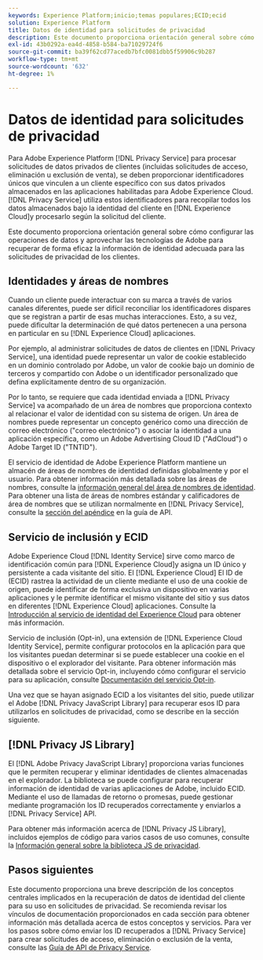 ```yaml
---
keywords: Experience Platform;inicio;temas populares;ECID;ecid
solution: Experience Platform
title: Datos de identidad para solicitudes de privacidad
description: Este documento proporciona orientación general sobre cómo configurar las operaciones de datos y aprovechar las tecnologías de Adobe para recuperar de forma eficaz la información de identidad adecuada para las solicitudes de privacidad de los clientes.
exl-id: 43b0292a-ea4d-4858-b584-ba71029724f6
source-git-commit: ba39f62cd77acedb7bfc0081dbb5f59906c9b287
workflow-type: tm+mt
source-wordcount: '632'
ht-degree: 1%

---
```


# Datos de identidad para solicitudes de privacidad

Para Adobe Experience Platform [!DNL Privacy Service] para procesar solicitudes de datos privados de clientes (incluidas solicitudes de acceso, eliminación u exclusión de venta), se deben proporcionar identificadores únicos que vinculen a un cliente específico con sus datos privados almacenados en las aplicaciones habilitadas para Adobe Experience Cloud. [!DNL Privacy Service] utiliza estos identificadores para recopilar todos los datos almacenados bajo la identidad del cliente en [!DNL Experience Cloud]y procesarlo según la solicitud del cliente.

Este documento proporciona orientación general sobre cómo configurar las operaciones de datos y aprovechar las tecnologías de Adobe para recuperar de forma eficaz la información de identidad adecuada para las solicitudes de privacidad de los clientes.

## Identidades y áreas de nombres

Cuando un cliente puede interactuar con su marca a través de varios canales diferentes, puede ser difícil reconciliar los identificadores dispares que se registran a partir de esas muchas interacciones. Esto, a su vez, puede dificultar la determinación de qué datos pertenecen a una persona en particular en su [!DNL Experience Cloud] aplicaciones.

Por ejemplo, al administrar solicitudes de datos de clientes en [!DNL Privacy Service], una identidad puede representar un valor de cookie establecido en un dominio controlado por Adobe, un valor de cookie bajo un dominio de terceros y compartido con Adobe o un identificador personalizado que defina explícitamente dentro de su organización.

Por lo tanto, se requiere que cada identidad enviada a [!DNL Privacy Service] va acompañado de un área de nombres que proporciona contexto al relacionar el valor de identidad con su sistema de origen. Un área de nombres puede representar un concepto genérico como una dirección de correo electrónico (&quot;correo electrónico&quot;) o asociar la identidad a una aplicación específica, como un Adobe Advertising Cloud ID (&quot;AdCloud&quot;) o Adobe Target ID (&quot;TNTID&quot;).

El servicio de identidad de Adobe Experience Platform mantiene un almacén de áreas de nombres de identidad definidas globalmente y por el usuario. Para obtener información más detallada sobre las áreas de nombres, consulte la [información general del área de nombres de identidad](../identity-service/features/namespaces.md). Para obtener una lista de áreas de nombres estándar y calificadores de área de nombres que se utilizan normalmente en [!DNL Privacy Service], consulte la [sección del apéndice](api/appendix.md) en la guía de API.

## Servicio de inclusión y ECID

Adobe Experience Cloud [!DNL Identity Service] sirve como marco de identificación común para [!DNL Experience Cloud]y asigna un ID único y persistente a cada visitante del sitio. El [!DNL Experience Cloud] El ID de (ECID) rastrea la actividad de un cliente mediante el uso de una cookie de origen, puede identificar de forma exclusiva un dispositivo en varias aplicaciones y le permite identificar el mismo visitante del sitio y sus datos en diferentes [!DNL Experience Cloud] aplicaciones. Consulte la [Introducción al servicio de identidad del Experience Cloud](https://experienceleague.adobe.com/docs/id-service/using/intro/overview.html?lang=es) para obtener más información.

Servicio de inclusión (Opt-in), una extensión de [!DNL Experience Cloud Identity Service], permite configurar protocolos en la aplicación para que los visitantes puedan determinar si se puede establecer una cookie en el dispositivo o el explorador del visitante. Para obtener información más detallada sobre el servicio Opt-in, incluyendo cómo configurar el servicio para su aplicación, consulte [Documentación del servicio Opt-in](https://experienceleague.adobe.com/docs/id-service/using/implementation/opt-in-service/optin-overview.html?lang=es).

Una vez que se hayan asignado ECID a los visitantes del sitio, puede utilizar el Adobe [!DNL Privacy JavaScript Library] para recuperar esos ID para utilizarlos en solicitudes de privacidad, como se describe en la sección siguiente.

## [!DNL Privacy JS Library]

El [!DNL Adobe Privacy JavaScript Library] proporciona varias funciones que le permiten recuperar y eliminar identidades de clientes almacenadas en el explorador. La biblioteca se puede configurar para recuperar información de identidad de varias aplicaciones de Adobe, incluido ECID. Mediante el uso de llamadas de retorno o promesas, puede gestionar mediante programación los ID recuperados correctamente y enviarlos a [!DNL Privacy Service] API.

Para obtener más información acerca de [!DNL Privacy JS Library], incluidos ejemplos de código para varios casos de uso comunes, consulte la [Información general sobre la biblioteca JS de privacidad](js-library.md).

## Pasos siguientes

Este documento proporciona una breve descripción de los conceptos centrales implicados en la recuperación de datos de identidad del cliente para su uso en solicitudes de privacidad. Se recomienda revisar los vínculos de documentación proporcionados en cada sección para obtener información más detallada acerca de estos conceptos y servicios. Para ver los pasos sobre cómo enviar los ID recuperados a [!DNL Privacy Service] para crear solicitudes de acceso, eliminación o exclusión de la venta, consulte las [Guía de API de Privacy Service](api/overview.md).
